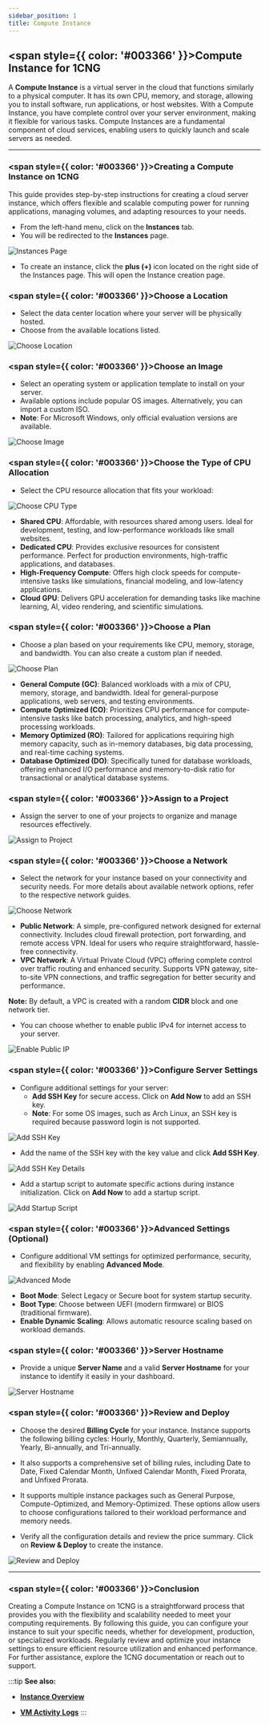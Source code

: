 ```yaml
---
sidebar_position: 1
title: Compute Instance
---
```


## <span style={{ color: '#003366' }}>Compute Instance for 1CNG</span>

A **Compute Instance** is a virtual server in the cloud that functions similarly to a physical computer. It has its own CPU, memory, and storage, allowing you to install software, run applications, or host websites. With a Compute Instance, you have complete control over your server environment, making it flexible for various tasks. Compute Instances are a fundamental component of cloud services, enabling users to quickly launch and scale servers as needed.

----------

### <span style={{ color: '#003366' }}>Creating a Compute Instance on 1CNG</span>

This guide provides step-by-step instructions for creating a cloud server instance, which offers flexible and scalable computing power for running applications, managing volumes, and adapting resources to your needs.

- From the left-hand menu, click on the **Instances** tab.
- You will be redirected to the **Instances** page.

![Instances Page](images/create-instance.png)

- To create an instance, click the **plus (+)** icon located on the right side of the Instances page. This will open the Instance creation page.

### <span style={{ color: '#003366' }}>Choose a Location</span>

- Select the data center location where your server will be physically hosted.
- Choose from the available locations listed.

![Choose Location](images/choose-location.png)

### <span style={{ color: '#003366' }}>Choose an Image</span>

- Select an operating system or application template to install on your server.
- Available options include popular OS images. Alternatively, you can import a custom ISO.
- **Note**: For Microsoft Windows, only official evaluation versions are available.

![Choose Image](images/choose-image.png)

### <span style={{ color: '#003366' }}>Choose the Type of CPU Allocation</span>

- Select the CPU resource allocation that fits your workload:

![Choose CPU Type](images/choose-location.png)

  - **Shared CPU**: Affordable, with resources shared among users. Ideal for development, testing, and low-performance workloads like small websites.
  - **Dedicated CPU**: Provides exclusive resources for consistent performance. Perfect for production environments, high-traffic applications, and databases.
  - **High-Frequency Compute**: Offers high clock speeds for compute-intensive tasks like simulations, financial modeling, and low-latency applications.
  - **Cloud GPU**: Delivers GPU acceleration for demanding tasks like machine learning, AI, video rendering, and scientific simulations.

### <span style={{ color: '#003366' }}>Choose a Plan</span>

- Choose a plan based on your requirements like CPU, memory, storage, and bandwidth. You can also create a custom plan if needed.

![Choose Plan](images/choose-plan.png)

  - **General Compute (GC)**: Balanced workloads with a mix of CPU, memory, storage, and bandwidth. Ideal for general-purpose applications, web servers, and testing environments.
  - **Compute Optimized (CO)**: Prioritizes CPU performance for compute-intensive tasks like batch processing, analytics, and high-speed processing workloads.
  - **Memory Optimized (RO)**: Tailored for applications requiring high memory capacity, such as in-memory databases, big data processing, and real-time caching systems.
  - **Database Optimized (DO)**: Specifically tuned for database workloads, offering enhanced I/O performance and memory-to-disk ratio for transactional or analytical database systems.

### <span style={{ color: '#003366' }}>Assign to a Project</span>

- Assign the server to one of your projects to organize and manage resources effectively.

![Assign to Project](images/choose-project.png)

### <span style={{ color: '#003366' }}>Choose a Network</span>

- Select the network for your instance based on your connectivity and security needs. For more details about available network options, refer to the respective network guides.

![Choose Network](images/choose-network.png)

  - **Public Network**: A simple, pre-configured network designed for external connectivity. Includes cloud firewall protection, port forwarding, and remote access VPN. Ideal for users who require straightforward, hassle-free connectivity.
  - **VPC Network**: A Virtual Private Cloud (VPC) offering complete control over traffic routing and enhanced security. Supports VPN gateway, site-to-site VPN connections, and traffic segregation for better security and performance.

  **Note:** By default, a VPC is created with a random **CIDR** block and one network tier.

- You can choose whether to enable public IPv4 for internet access to your server.

![Enable Public IP](images/stackconsole-create-instance-enable-public-ip.png)

### <span style={{ color: '#003366' }}>Configure Server Settings</span>

- Configure additional settings for your server:
  - **Add SSH Key** for secure access. Click on **Add Now** to add an SSH key.
  - **Note**: For some OS images, such as Arch Linux, an SSH key is required because password login is not supported.

![Add SSH Key](images/stackconsole-create-instance-add-ssh.png)

- Add the name of the SSH key with the key value and click **Add SSH Key**.

![Add SSH Key Details](images/add-sshkey.png)

- Add a startup script to automate specific actions during instance initialization. Click on **Add Now** to add a startup script.

![Add Startup Script](images/stackconsole-create-instance-add-startup-script.png)

### <span style={{ color: '#003366' }}>Advanced Settings (Optional)</span>

- Configure additional VM settings for optimized performance, security, and flexibility by enabling **Advanced Mode**.

![Advanced Mode](images/advanced-mode.png)

  - **Boot Mode**: Select Legacy or Secure boot for system startup security.
  - **Boot Type**: Choose between UEFI (modern firmware) or BIOS (traditional firmware).
  - **Enable Dynamic Scaling**: Allows automatic resource scaling based on workload demands.

### <span style={{ color: '#003366' }}>Server Hostname</span>

- Provide a unique **Server Name** and a valid **Server Hostname** for your instance to identify it easily in your dashboard.

![Server Hostname](images/server-hostname.png)

### <span style={{ color: '#003366' }}>Review and Deploy</span>

- Choose the desired **Billing Cycle** for your instance. Instance supports the following billing cycles: Hourly, Monthly, Quarterly, Semiannually, Yearly, Bi-annually, and Tri-annually. 

- It also supports a comprehensive set of billing rules, including Date to Date, Fixed Calendar Month, Unfixed Calendar Month, Fixed Prorata, and Unfixed Prorata.

- It supports multiple instance packages such as General Purpose, Compute-Optimized, and Memory-Optimized. These options allow users to choose configurations tailored to their workload performance and memory needs.

- Verify all the configuration details and review the price summary. Click on **Review & Deploy** to create the instance.

![Review and Deploy](images/billing-circle.png)

----------

### <span style={{ color: '#003366' }}>Conclusion</span>

Creating a Compute Instance on 1CNG is a straightforward process that provides you with the flexibility and scalability needed to meet your computing requirements. By following this guide, you can configure your instance to suit your specific needs, whether for development, production, or specialized workloads. Regularly review and optimize your instance settings to ensure efficient resource utilization and enhanced performance. For further assistance, explore the 1CNG documentation or reach out to support.

:::tip
**See also:**  
- **[Instance Overview](./Instance%20Overview.md)**  
<!-- - **[Instance Backups](./Instance%20Backups.md)**   -->
- **[VM Activity Logs](./VM%20Activity%20Logs.md)**
:::
